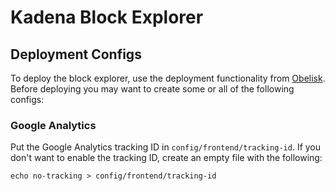 # Kadena Block Explorer

## Deployment Configs

To deploy the block explorer, use the deployment functionality from
[Obelisk](https://github.com/obsidian-systems/obelisk). Before deploying you may
want to create some or all of the following configs:

### Google Analytics

Put the Google Analytics tracking ID in `config/frontend/tracking-id`. If you
don't want to enable the tracking ID, create an empty file with the following:

```
echo no-tracking > config/frontend/tracking-id
```
